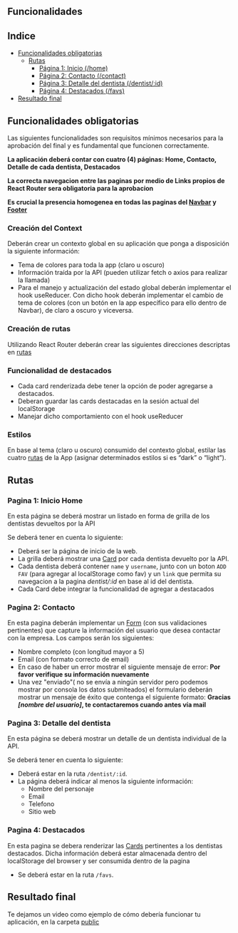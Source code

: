 ## Funcionalidades

## Indice

- [Funcionalidades obligatorias](#funcionalidades-obligatorias)
  - [Rutas](#rutas)
    - [Página 1: Inicio (/home)](#pagina-1-inicio-home)
    - [Página 2: Contacto (/contact)](#pagina-2-contacto)
    - [Página 3: Detalle del dentista (/dentist/:id)](#pagina-3-detalle-del-dentista)
    - [Página 4: Destacados (/favs)](#pagina-4-destacados)
- [Resultado final](#resultado-final)

## Funcionalidades obligatorias

Las siguientes funcionalidades son requisitos mínimos necesarios para la aprobación del final y es fundamental que funcionen correctamente.

**La aplicación deberá contar con cuatro (4) páginas: Home, Contacto, Detalle de cada dentista, Destacados**

**La correcta navegacion entre las paginas por medio de Links propios de React Router sera obligatoria para la aprobacion**

**Es crucial la presencia homogenea en todas las paginas del [Navbar](/src/Components/Navbar.jsx) y [Footer](/src/Components/Footer.jsx)**

### Creación del Context

Deberán crear un contexto global en su aplicación que ponga a disposición la siguiente información:

- Tema de colores para toda la app (claro u oscuro)
- Información traída por la API (pueden utilizar fetch o axios para realizar la llamada)
- Para el manejo y actualización del estado global deberán implementar el hook useReducer. Con dicho hook deberán implementar el cambio de tema de colores (con un botón en la app específico para ello dentro de Navbar), de claro a oscuro y viceversa.

### Creación de rutas

Utilizando React Router deberán crear las siguientes direcciones descriptas en [rutas](#rutas)

### Funcionalidad de destacados

- Cada card renderizada debe tener la opción de poder agregarse a destacados.
- Deberan guardar las cards destacadas en la sesión actual del localStorage
- Manejar dicho comportamiento con el hook useReducer

### Estilos

En base al tema (claro u oscuro) consumido del contexto global, estilar las cuatro [rutas](#rutas) de la App (asignar determinados estilos si es “dark” o “light”).

## Rutas

### Pagina 1: Inicio Home

En esta página se deberá mostrar un listado en forma de grilla de los dentistas devueltos por la API

Se deberá tener en cuenta lo siguiente:

- Deberá ser la página de inicio de la web.
- La grilla deberá mostrar una [Card](/src/Components/Card.jsx) por cada dentista devuelto por la API.
- Cada dentista deberá contener `name` y `username`, junto con un boton `ADD FAV` (para agregar al localStorage como fav) y un `link` que permita su navegacion a la pagina _dentist/:id_ en base al id del dentista.
- Cada Card debe integrar la funcionalidad de agregar a destacados

### Pagina 2: Contacto

En esta pagina deberán implementar un [Form](/src/Components/Form.jsx) (con sus validaciones pertinentes) que capture la información del usuario que desea contactar con la empresa. Los campos serán los siguientes:

- Nombre completo (con longitud mayor a 5)
- Email (con formato correcto de email)
- En caso de haber un error mostrar el siguiente mensaje de error: **Por favor verifique su información nuevamente**
- Una vez "enviado"( no se envía a ningún servidor pero podemos mostrar por consola los datos submiteados) el formulario deberán mostrar un mensaje de éxito que contenga el siguiente formato: **Gracias _[nombre del usuario]_, te contactaremos cuando antes vía mail**

### Pagina 3: Detalle del dentista

En esta página se deberá mostrar un detalle de un dentista individual de la API.

Se deberá tener en cuenta lo siguiente:

- Deberá estar en la ruta `/dentist/:id`.
- La página deberá indicar al menos la siguiente información:
  - Nombre del personaje
  - Email
  - Telefono
  - Sitio web

### Pagina 4: Destacados

En esta pagina se debera renderizar las [Cards](/src/Components/Card.jsx) pertinentes a los dentistas destacados. Dicha información deberá estar almacenada dentro del localStorage del browser y ser consumida dentro de la pagina

- Se deberá estar en la ruta `/favs`.

## Resultado final

Te dejamos un video como ejemplo de cómo debería funcionar tu aplicación, en la carpeta [public](/public/)